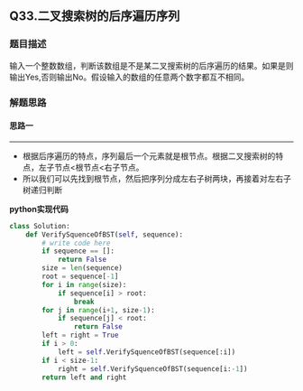## Q33.二叉搜索树的后序遍历序列
### 题目描述
输入一个整数数组，判断该数组是不是某二叉搜索树的后序遍历的结果。如果是则输出Yes,否则输出No。假设输入的数组的任意两个数字都互不相同。
### 解题思路
#### 思路一
****
- 根据后序遍历的特点，序列最后一个元素就是根节点。根据二叉搜索树的特点，左子节点<根节点<右子节点。
- 所以我们可以先找到根节点，然后把序列分成左右子树两块，再接着对左右子树递归判断

**python实现代码**
```python
class Solution:
    def VerifySquenceOfBST(self, sequence):
        # write code here
        if sequence == []:
            return False
        size = len(sequence)
        root = sequence[-1]
        for i in range(size):
            if sequence[i] > root:
                break
        for j in range(i+1, size-1):
            if sequence[j] < root:
                return False
        left = right = True
        if i > 0:
            left = self.VerifySquenceOfBST(sequence[:i])
        if i < size-1:
            right = self.VerifySquenceOfBST(sequence[i:-1])
        return left and right
```

